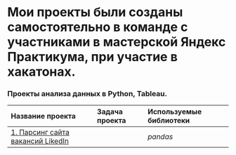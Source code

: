 # Мои проекты были созданы самостоятельно в команде с участниками в мастерской Яндекс Практикума, при участие в хакатонах.
### Проекты анализа данных в Python, Tableau.

| Название проекта | Задача проекта | Используемые библиотеки |
| :-------------------- | :---------------------|:---------------------------|
| [1. Парсинг сайта вакансий LikedIn]()|  | *pandas* |
